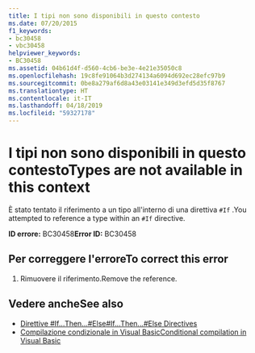 ```yaml
---
title: I tipi non sono disponibili in questo contesto
ms.date: 07/20/2015
f1_keywords:
- bc30458
- vbc30458
helpviewer_keywords:
- BC30458
ms.assetid: 04b61d4f-d560-4cb6-be3e-4e21e35050c8
ms.openlocfilehash: 19c8fe91064b3d274134a6094d692ec28efc97b9
ms.sourcegitcommit: 0be8a279af6d8a43e03141e349d3efd5d35f8767
ms.translationtype: HT
ms.contentlocale: it-IT
ms.lasthandoff: 04/18/2019
ms.locfileid: "59327178"
---
```

# <a name="types-are-not-available-in-this-context"></a><span data-ttu-id="893e5-102">I tipi non sono disponibili in questo contesto</span><span class="sxs-lookup"><span data-stu-id="893e5-102">Types are not available in this context</span></span>
<span data-ttu-id="893e5-103">È stato tentato il riferimento a un tipo all'interno di una direttiva `#If` .</span><span class="sxs-lookup"><span data-stu-id="893e5-103">You attempted to reference a type within an `#If` directive.</span></span>  
  
 <span data-ttu-id="893e5-104">**ID errore:** BC30458</span><span class="sxs-lookup"><span data-stu-id="893e5-104">**Error ID:** BC30458</span></span>  
  
## <a name="to-correct-this-error"></a><span data-ttu-id="893e5-105">Per correggere l'errore</span><span class="sxs-lookup"><span data-stu-id="893e5-105">To correct this error</span></span>  
  
1. <span data-ttu-id="893e5-106">Rimuovere il riferimento.</span><span class="sxs-lookup"><span data-stu-id="893e5-106">Remove the reference.</span></span>  
  
## <a name="see-also"></a><span data-ttu-id="893e5-107">Vedere anche</span><span class="sxs-lookup"><span data-stu-id="893e5-107">See also</span></span>

- [<span data-ttu-id="893e5-108">Direttive #If...Then...#Else</span><span class="sxs-lookup"><span data-stu-id="893e5-108">#If...Then...#Else Directives</span></span>](../../visual-basic/language-reference/directives/if-then-else-directives.md)
- [<span data-ttu-id="893e5-109">Compilazione condizionale in Visual Basic</span><span class="sxs-lookup"><span data-stu-id="893e5-109">Conditional compilation in Visual Basic</span></span>](~/docs/visual-basic/programming-guide/program-structure/conditional-compilation.md)
